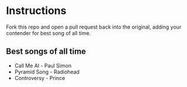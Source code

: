 # Instructions
Fork this repo and open a pull request back into the original, adding your contender for best song of all time.

## Best songs of all time

* Call Me Al - Paul Simon
* Pyramid Song - Radiohead
* Controversy - Prince
